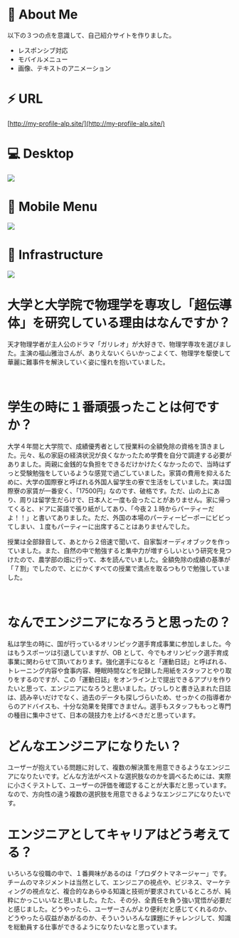 # :football: About Me
以下の３つの点を意識して、自己紹介サイトを作りました。

- レスポンシブ対応  
- モバイルメニュー  
- 画像、テキストのアニメーション

# ⚡️ URL
[http://my-profile-alp.site/](http://my-profile-alp.site/)

# :computer: Desktop
![](https://media.giphy.com/media/9Xdln8SYDKXWOL9Lw9/giphy.gif)

# 📱 Mobile Menu
![](https://media.giphy.com/media/2rpe9OQqk9kkhsqvhw/giphy.gif)

# 🎨 Infrastructure
![](https://user-images.githubusercontent.com/87218628/145961659-afda23f2-52c6-4ccb-a036-9a7ac687f1ce.jpg)


# 大学と大学院で物理学を専攻し「超伝導体」を研究している理由はなんですか？
天才物理学者が主人公のドラマ「ガリレオ」が大好きで、物理学専攻を選びました。主演の福山雅治さんが、ありえないくらいかっこよくて、物理学を駆使して華麗に難事件を解決していく姿に憧れを抱いていました。

<br>

# 学生の時に１番頑張ったことは何ですか？
大学４年間と大学院で、成績優秀者として授業料の全額免除の資格を頂きました。元々、私の家庭の経済状況が良くなかったため学費を自分で調達する必要がありました。両親に金銭的な負担をできるだけかけたくなかったので、当時はずっと受験勉強をしているような感覚で過ごしていました。家賃の費用を抑えるために、大学の国際寮と呼ばれる外国人留学生の寮で生活をしていました。実は国際寮の家賃が一番安く、「17500円」なのです、破格です。ただ、山の上にあり、周りは留学生だらけで、日本人と一度も会ったことがありません。家に帰ってくると、ドアに英語で張り紙がしてあり、「今夜２１時からパーティーだよ！！」と書いてありました。ただ、外国の本場のパーティーピーポーにビビってしまい、１度もパーティーに出席することはありませんでした。

授業は全部録音して、あとから２倍速で聞いて、自家製オーディオブックを作っていました。また、自然の中で勉強すると集中力が増すらしいという研究を見つけたので、農学部の畑に行って、本を読んでいました。全額免除の成績の基準が「７割」でしたので、とにかくすべての授業で満点を取るつもりで勉強していました。


<br>


# なんでエンジニアになろうと思ったの？

私は学生の時に、国が行っているオリンピック選手育成事業に参加しました。今はもうスポーツは引退していますが、OB として、今でもオリンピック選手育成事業に関わらせて頂いております。強化選手になると「運動日誌」と呼ばれる、トレーニング内容や食事内容、睡眠時間などを記録した用紙をスタッフとやり取りをするのですが、この「運動日誌」をオンライン上で提出できるアプリを作りたいと思って、エンジニアになろうと思いました。びっしりと書き込まれた日誌は、読み辛いだけでなく、過去のデータも探しづらいため、せっかくの指導者からのアドバイスも、十分な効果を発揮できません。選手もスタッフももっと専門の種目に集中させて、日本の競技力を上げるべきだと思っています。


<!-- オリンピックの強化選手のチームで、サポートしてくださったスタッフの方々に恩返しがしたかったからです。特に、私の担当についてくれた、「薙刀」という武道のスペシャリストの女性のスタッフさんに、いつかお礼ができればいいなと思っています。目的としては、「運動日誌」と呼ばれる、選手とスタッフがコミュニケーションをとるための日誌があるのですが、それをオンライン上で行い、将来的には、トレーニングや食事のレコメンド機能を付けたいと思っています。スタッフの仕事をより効率的にして、専門のスポーツに集中してもらって、世界を代表するような選手をたくさん育てて欲しいです。 -->

# どんなエンジニアになりたい？
ユーザーが抱えている問題に対して、複数の解決策を用意できるようなエンジニアになりたいです。どんな方法がベストな選択肢なのかを調べるためには、実際に小さくテストして、ユーザーの評価を確認することが大事だと思っています。なので、方向性の違う複数の選択肢を用意できるようなエンジニアになりたいです。

# エンジニアとしてキャリアはどう考えてる？
いろいろな役職の中で、１番興味があるのは「プロダクトマネージャー」です。チームのマネジメントは当然として、エンジニアの視点や、ビジネス、マーケティングの視点など、複合的なあらゆる知識と技術が要求されているところが、純粋にかっこいいなと思いました。たた、その分、全責任を負う強い覚悟が必要だと感じました。どうやったら、ユーザーさんがより便利だと感じてくれるのか、どうやったら収益があがるのか、そういういろんな課題にチャレンジして、知識を総動員する仕事ができるようになりたいなと思っています。

<!-- 
# 強みは？
私の強みは「知識欲が強いこと」です。幅広いジャンルの研究を読むのが好きで、まだ読んだことのない、知らない世界にものすごく興味がわきます。 -->


<!-- 
# 弱みは？
私の弱みは「調べることに時間をかけすぎてしまうことが多い」ことです。全てを先に勉強しようとしてしまう面があるので、できるだけ、概要をつかんだら行動に移すようにしています。 -->
<!-- 


# 学生の時に頑張ったことは？
成績優秀者として授業料の全額免除の資格を取ることができました。また、国が行っているオリンピック選手の育成事業の OB として、トレーニングや食事の研究を提供していました。 -->

<!-- # 情報収集の方法は？

- mixi Tech Talk
  - git 研修講義 [21新卒技術研修]
  - 設計・テスト 研修講義 [21新卒技術研修]
  - 新規事業におけるエンジニアの役割とは？
  - CTO が語る活躍するエンジニアとは

- Yahoo! デベロッパーネットワーク
  - プロダクトマネージャーになるために装備しておくスキル 森本 小百合

- シリコンバレーエンジニア酒井潤チャンネル
  - シリコンバレーで働くプロダクトマネージャーにインタビュー
  - シリコンバレーの優秀なマネージャーとは -->

